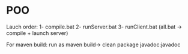 # POO
Lauch order:
1- compile.bat
2- runServer.bat
3- runClient.bat
(all.bat -> compile + launch server)

For maven build:
run as maven build->
clean package javadoc:javadoc
